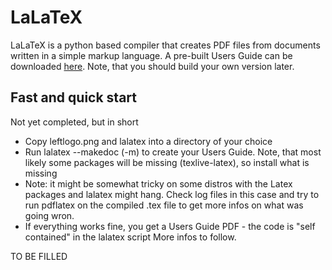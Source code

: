 # LaLaTeX
LaLaTeX is a python based compiler that creates PDF files from documents written in a simple markup language.
A pre-built Users Guide can be downloaded [here](https://www.dropbox.com/s/7qry47nmfsgpphs/LaLaTeX_Users_Guide-v0.6.0.pdf?dl=0). Note, that you should build your own version later.

## Fast and quick start
Not yet completed, but in short
* Copy leftlogo.png and lalatex into a directory of your choice
* Run lalatex --makedoc (-m) to create your Users Guide. Note, that most likely some packages will be missing (texlive-latex), so install what is missing
* Note: it might be somewhat tricky on some distros with the Latex packages and lalatex might hang. Check log files in this case and try to run pdflatex on the compiled .tex file to get more infos on what was going wron.
* If everything works fine, you get a Users Guide PDF - the code is "self contained" in the lalatex script
More infos to follow.


TO BE FILLED

